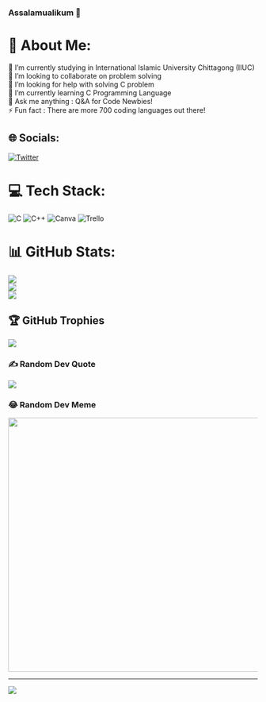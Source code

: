 ### Assalamualikum 👋

# 💫 About Me:
🔭 I’m currently studying in International Islamic University Chittagong (IIUC)<br>👯 I’m looking to collaborate on problem solving<br>🤝 I’m looking for help with solving C problem<br>🌱 I’m currently learning C Programming Language<br>💬 Ask me anything : Q&A for Code Newbies!<br>⚡ Fun fact : There are more 700 coding languages out there!


## 🌐 Socials:
[![Twitter](https://img.shields.io/badge/Twitter-%231DA1F2.svg?logo=Twitter&logoColor=white)](https://twitter.com/@AbdulMu98720553) 

# 💻 Tech Stack:
![C](https://img.shields.io/badge/c-%2300599C.svg?style=for-the-badge&logo=c&logoColor=white) ![C++](https://img.shields.io/badge/c++-%2300599C.svg?style=for-the-badge&logo=c%2B%2B&logoColor=white) ![Canva](https://img.shields.io/badge/Canva-%2300C4CC.svg?style=for-the-badge&logo=Canva&logoColor=white) ![Trello](https://img.shields.io/badge/Trello-%23026AA7.svg?style=for-the-badge&logo=Trello&logoColor=white)
# 📊 GitHub Stats:
![](https://github-readme-stats.vercel.app/api?username=Abdul-Mukit-001&theme=radical&hide_border=true&include_all_commits=true&count_private=true)<br/>
![](https://github-readme-streak-stats.herokuapp.com/?user=Abdul-Mukit-001&theme=radical&hide_border=true)<br/>
![](https://github-readme-stats.vercel.app/api/top-langs/?username=Abdul-Mukit-001&theme=radical&hide_border=true&include_all_commits=true&count_private=true&layout=compact)

## 🏆 GitHub Trophies
![](https://github-profile-trophy.vercel.app/?username=Abdul-Mukit-001&theme=radical&no-frame=false&no-bg=true&margin-w=4)

### ✍️ Random Dev Quote
![](https://quotes-github-readme.vercel.app/api?type=horizontal&theme=radical)

### 😂 Random Dev Meme
<img src="https://rm.up.railway.app/" width="512px"/>

---
[![](https://visitcount.itsvg.in/api?id=Abdul-Mukit-001&icon=0&color=12)](https://visitcount.itsvg.in)

<!-- Proudly created with GPRM ( https://gprm.itsvg.in ) -->
